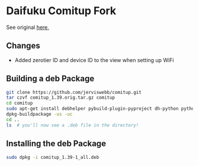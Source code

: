 # Daifuku Comitup Fork

See original [here.](http://github.com/davesteele/comitup)

## Changes

- Added zerotier ID and device ID to the view when setting up WiFi

## Building a deb Package

```bash
git clone https://github.com/jerviswebb/comitup.git
tar czvf comitup_1.39.orig.tar.gz comitup
cd comitup
sudo apt-get install debhelper pybuild-plugin-pyproject dh-python python3-setuptools python3-pytest python3-pytest-runner python3-mock python3-cachetools pandoc python3-flask
dpkg-buildpackage -us -uc
cd ..
ls  # you'll now see a .deb file in the directory!
```

## Installing the deb Package

```bash
sudo dpkg -i comitup_1.39-1_all.deb
```
